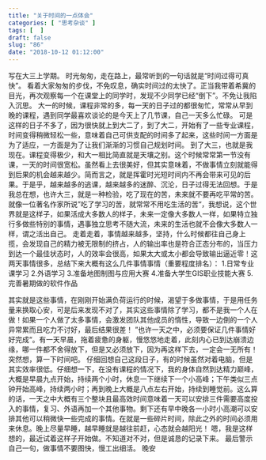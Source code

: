 ```yaml
---
title: "关于时间的一点体会"
categories: [ "思考杂谈" ]
tags: [  ]
draft: false
slug: "86"
date: "2018-10-12 01:12:00"
---
```




写在大三上学期。 时光匆匆，走在路上，最常听到的一句话就是“时间过得可真快”。 看着大家匆匆的步伐，不免叹息，确实时间过的太快了。正当我带着希冀的目光，再次观察每一个在课堂上的同学时，发现不少同学已经“倒下”。不免让我陷入沉思。 大一的时候，课程非常的多，每一天的日子过的都很匆忙，常常从早到晚的课程，遇到同学最喜欢谈论的是今天上了几节课，自己一天多么忙碌。 可是这样的日子不多了，因为很快就上到大二了，到了大二，开始有了一些专业课程，时间变得稍微轻松一些，意味着自己可供支配的时间多了起来，这些时间一方面是为了适应，一方面是为了让我们渐渐的习惯自己规划时间。 到了大三，也就是我现在。课程变得极少，和大一相比简直就是天壤之别。这个时候常常第一节没有课，一天的时间很宽松。虽然看上去很美好，但其实意味着，不做事情立刻就能得到后果的机会越来越少。简而言之，就是挥霍时光短时间内不再会带来可见的后果。于是乎，越来越多的逃课，越来越多的迷醉、沉沦，日子过得无法回想。于是我总在想，也许大三，就是一种检验，吃了现在的苦，未来就不要再吃平常的苦。就像一位著名作家所说”吃了学习的苦，就常常不用吃生活的苦“，我想说，这个世界就是这样子，如果活成大多数人的样子，未来一定像大多数人一样，如果特立独行多做些特别的事情，遇事独立思考不随大流，未来的生活也就不会像大多数人一样，谓之活出自己。 走着走着，事情越来越多，坚持，什么时候都往自己身上揽，会发现自己的精力被无限制的挤占，人的输出率也是符合正态分布的，当压力到达一个最佳状态时，人的效率会很高，如果太大或太小都会导致输出逼近零！这两天事情很多，总结下来大概有这么几件事情事情（重要程度排名）： 
1.日常专业课学习 
2.外语学习 
3.准备地图制图与应用大赛 
4.准备大学生GIS职业技能大赛 
5.完善暑期做的软件作品

其实就是这些事情，在刚刚开始满负荷运行的时候，渴望于多做事情，于是用任务量来换取心安，可是后来发现不对了，其实这些事情除了学习，都不是我一个人在做！如果一个人做了太多事情，会激发团队其他成员的惰性，导致一边倒的一个人异常累而且吃力不讨好，最后结果很差！   ”也许一天之中，必须要保证几件事情好好完成“。有一天早晨，拖着疲惫的身躯，慢悠悠地走着，此刻内心已到达崩溃边缘，哪一件都不舍得放下，但是又必须放下，因为再这样下去，一定会一无所有！突然想，算一下时间吧。 仔细回想自己这段日子，有的时候虽然对着电脑，但是其实效率很低。仔细想一下，在没有课程的情况下，我的身体自然到达精力巅峰，大概是早晨九点开始，持续两个小时，休息一下继续下一个小高峰；下午类似三点钟开始高峰，持续两小时；再到晚上大概是八点左右开始，持续到睡觉前。这么算的话，一天之中大概有三个整块且最高效时间意味着一天可以安排三件需要高度投入的事情，复习、外语再加一个其他事物。剩下还有早中晚各一小时小高潮可以安排其他可以稍微快一些完成的事情。在就是一些碎片时间，除此之外的时间必须用来休息。晚上尽量早睡，越早睡就是越往前赶，心态就会越阳光！ 嗯，我是这样想的，最近试着这样子开始做。不知道对不对，但是诚恳的记录下来。   最后警示自己一句，做事情不要图快，慢工出细活。 晚安